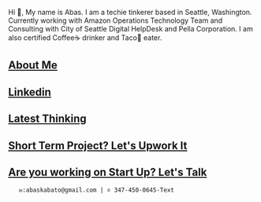 Hi 👋, My name is Abas. I am a techie tinkerer based in Seattle, Washington. Currently working with Amazon Operations Technology Team and Consulting with City of Seattle Digital HelpDesk and Pella Corporation.  I am also certified  Coffee☕ drinker and Taco🌮 eater.

## [About Me]( http://tiny.cc/7hj8tz)
## [Linkedin](https://www.linkedin.com/in/abas-kabato/)
## [Latest Thinking](https://medium.com/@abaskabato)
## [Short Term Project? Let's Upwork It](https://www.upwork.com/freelancers/~0131d39aa599685c02?viewMode=1)
## [Are you working on Start Up? Let's Talk](https://calendly.com/talk2abas)

       ✉:abaskabato@gmail.com | ✆ 347-450-0645-Text 











